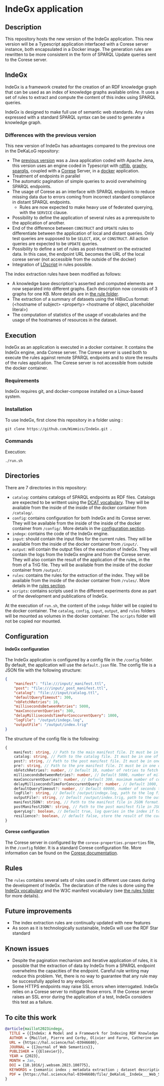# IndeGx application

## Description

This repository hosts the new version of the IndeGx application. This new version will be a Typescript application interfaced with a Corese server instance, both encapsulated in a Docker image. The generation rules are rewritten to be more consistent in the form of SPARQL Update queries sent to the Corese server.

## IndeGx

IndeGx is a framework created for the creation of an RDF knowledge graph that can be used as an index of knowledge graphs available online. It uses a set of rules to extract and compute the content of this index using SPARQL queries.

IndeGx is designed to make full use of semantic web standards. Any rules expressed with a standard SPARQL syntax can be used to generate a knowledge graph.

### Differences with the previous version

This new version of IndeGx has advantages compared to the previous one in the DeKaLoG repository:

- The [previous version](https://github.com/Wimmics/dekalog) was a Java application coded with Apache Jena, this version uses an engine coded in Typescript with [rdflib](https://github.com/linkeddata/rdflib.js), [graphy](https://github.com/blake-regalia/graphy.js#readme), [sparqljs](https://github.com/RubenVerborgh/SPARQL.js#readme), coupled with a [Corese](https://corese.inria.fr/) Server, in a [docker](https://www.docker.com/get-started/) application.
- Treatment of endpoints in parallel
- The automatic pagination of simple queries to avoid overwhelming SPARQL endpoints.
- The usage of Corese as an interface with SPARQL endpoints to reduce missing data due to errors coming from incorrect standard compliance in distant SPARQL endpoints.
  - Rules are now expected to make heavy use of federated querying, with the `SERVICE` clause.
- Possibility to define the application of several rules as a prerequisite to the application of another.
- End of the difference between `CONSTRUCT` and `UPDATE` rules to differentiate between the application of local and distant queries. Only test queries are supposed to be `SELECT`, `ASK`, or `CONSTRUCT`. All action queries are expected to be `UPDATE` queries.
- Possibility to define a set of rules as post-treatment on the extracted data. In this case, the endpoint URL becomes the URL of the local corese server (not accessible from the outside of the docker)
- Integration of [LDscript](http://ns.inria.fr/sparql-extension/) in rules possible.

The index extraction rules have been modified as follows:

- A knowledge base description's asserted and computed elements are now separated into different graphs. Each description now consists of 3 graphs for one KB. More details are in [the rule folder](./rules/README.md).
- The extraction of a summary of datasets using the HiBisCus format: (\<hostname of subject\> \<property\> \<hostname of object, placeholder literal\>)
- The computation of statistics of the usage of vocabularies and the usage of the hostnames of resources in the dataset.

## Execution

IndeGx as an application is executed in a docker container. It contains the IndeGx engine, anda Corese server. The Corese server is used both to execute the rules against remote SPARQL endpoints and to store the results of the rules application. The Corese server is not accessible from outside the docker container.

### Requirements

IndeGx requires git, and docker-compose installed on a Linux-based system.

### Installation

To use IndeGx, first clone this repository in a folder using :
```
git clone https://github.com/Wimmics/IndeGx.git .
```

### Commands

Execution:
```
./run.sh
```

## Directories

There are 7 directories in this repository:
- `catalog`: contains catalogs of SPARQL endpoints as RDF files. Catalogs are expected to be writtent using the [DCAT vocabulary](https://www.w3.org/TR/vocab-dcat-2/). They will be available from the inside of the inside of the docker container from `/catalog/`.
- `config`: contains configuration for both IndeGx and its Corese server. They will be available from the inside of the inside of the docker container from `/config/`. More details in the [configuration section](#configuration).
- `indegx`: contains the code of the IndeGx engine.
- `input`: should contain the input files for the current rules. They will be available from the inside of the docker container from `/input/`.
- `output`: will contain the output files of the execution of IndeGx. They will contain the logs from the IndeGx engine and from the Corese server. They will also contain the result of the application of the rules, in the from of a TriG file. They will be available from the inside of the docker container from `/output/`.
- `rules`: contains the rules for the extraction of the index. They will be available from the inside of the docker container from `/rules/`. More details in the [rules section](#rules).
- `scripts`: contains scripts used in the different experiments done as part of the development and publications of IndeGx.

At the execution of `run.sh`, the content of the `indegx` folder will be copied to the docker container. The `catalog`, `config`, `input`, `output`, and `rules` folders will be mounted as volumes in the docker container. The `scripts` folder will not be copied nor mounted.

## Configuration

#### IndeGx configuration

The IndeGx application is configured by a config file in the `/config` folder. By default, the application will use the `default.json` file. The config file is a JSON file with the following structure:

```json
{
    "manifest": "file:///input/_manifest.ttl",
    "post": "file:///input/_post_manifest.ttl",
    "catalog": "file:///input/catalog.ttl",
    "defaultQueryTimeout": 300,
    "nbFetchRetries": 10,
    "millisecondsBetweenRetries": 5000,
    "maxConccurentQueries": 300,
    "delayMillisecondsTimeForConccurentQuery": 1000,
    "logFile": "/output/indegx.log",
    "outputFile": "/output/index.trig"
}
```

The structure of the config file is the following:
```typescript
{
    manifest: string, // Path to the main manifest file. It must be in one of the mounted volumes. It must be a valid RDF file. It is recomanded to store it in either the input or the rules folder.
    catalog: string, // Path to the catalog file. It must be in one of the mounted volumes. It must be a valid RDF file. It is recomanded to store it in the input
    post?: string, // Path to the post manifest file. It must be in one of the mounted volumes. It must be a valid RDF file. It is recomanded to store it in either the input or the rules folder.
    pre?: string, // Path to the pre manifest file. It must be in one of the mounted volumes. It must be a valid RDF file. It is recomanded to store it in either the input or the rules folder.
    nbFetchRetries?: number, // Default 10, number of retries to fetch a remote file if it fails.
    millisecondsBetweenRetries?: number, // Default 5000, number of milliseconds to wait between two retries.
    maxConccurentQueries?: number, // Default 300, maximum number of concurrent queries to execute against a SPARQL endpoint.
    delayMillisecondsTimeForConccurentQuery?: number, // Default 1000, number of milliseconds to wait between two queries against a SPARQL endpoint.
    defaultQueryTimeout?: number, // Default 60000, number of seconds to wait for a query to execute before considering it as a failure.
    logFile?: string, // Default /output/indegx.log, path to the log file. It must be in one of the mounted volumes.
    outputFile?: string, // Default /output/index.trig, path to the output file. It must be in one of the mounted volumes.
    manifestJSON?: string, // Path to the manifest file in JSON format. It must be in one of the mounted volumes. Will not be generated if not provided.
    postManifestJSON?: string, // Path to the post manifest file in JSON format. It must be in one of the mounted volumes. Will not be generated if not provided.
    queryLog?: boolean, // Default true, log queries in the index if true. Incompatible with resilience.
    resilience?: boolean, // default false, store the result of the current state at the end of the pre step and main step of the index in a temporary file if true. Incompatible with disabling query logging.
}
```

#### Corese configuration

The Corese server in configured by the `corese-properties.properties` file, in the `/config` folder. It is a standard Corese configuration file. More information can be found on the [Corese documentation](https://github.com/Wimmics/corese/blob/master/docs/getting%20started/Getting%20Started%20With%20Corese-server.md).


## Rules

The `rules` contains several sets of rules used in different use cases during the development of IndeGx. The declaration of the rules is done using the [IndeGx vocabulary](./indegx_vocabulary.md) and the W3C manifest vocabulary (see [the rules folder](./rules/README.md) for more details).

## Future improvements

- The index extraction rules are continually updated with new features
- As soon as it is technologically sustainable, IndeGx will use the RDF Star standard

## Known issues

- Despite the pagination mechanism and iterative application of rules, it is possible that the extraction of data by IndeGx from a SPARQL endpoint overwhelms the capacities of the endpoint. Careful rule writing may reduce this problem. Yet, there is no way to guarantee that any rule may be successfully applied to any endpoint.
- Some HTTPS endpoints may raise SSL errors when interrogated. IndeGx relies on a Corese server to mitigate those errors. If the Corese server raises an SSL error during the application of a test, IndeGx considers this test as a failure.

## To cite this work

```bibtex
@article{maillot2023indegx,
  TITLE = {{IndeGx: A Model and a Framework for Indexing RDF Knowledge Graphs with SPARQL-based Test Suits}},
  AUTHOR = {Maillot, Pierre and Corby, Olivier and Faron, Catherine and Gandon, Fabien and Michel, Franck},
  URL = {https://hal.science/hal-03946680},
  JOURNAL = {{Journal of Web Semantics}},
  PUBLISHER = {{Elsevier}},
  YEAR = {2023},
  MONTH = Jan,
  DOI = {10.1016/j.websem.2023.100775},
  KEYWORDS = {semantic index ; metadata extraction ; dataset description ; endpoint description ; knowledge graph},
  PDF = {https://hal.science/hal-03946680/file/_DeKaloG__IndeGx___Web_Semantics_2022-1.pdf}
}
```
